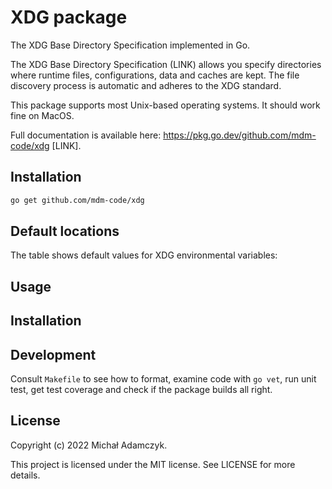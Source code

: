 # XDG package

The XDG Base Directory Specification implemented in Go.


<!-- TODO (michal): Add badges -->


The XDG Base Directory Specification (LINK) allows you specify directories where
runtime files, configurations, data and caches are kept. The file discovery
process is automatic and adheres to the XDG standard.

This package supports most Unix-based operating systems. It should work fine
on MacOS.


<!-- TODO (michal): see Usage section for examples. -->


Full documentation is available here:
https://pkg.go.dev/github.com/mdm-code/xdg [LINK].


## Installation

```sh
go get github.com/mdm-code/xdg
```


## Default locations

The table shows default values for XDG environmental variables:


<!-- TODO (michal): create a table of XDG Base Directories -->


## Usage

<!-- TODO (michal): add usage snippet with description: use examples from doc.go -->


## Installation

<!-- TODO (michal): add description of the installation procedure -->


## Development

Consult `Makefile` to see how to format, examine code with `go vet`, run unit test,
get test coverage and check if the package builds all right.


## License

Copyright (c) 2022 Michał Adamczyk.

This project is licensed under the MIT license. See LICENSE for more details.
